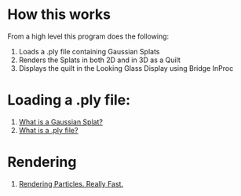 # How this works

From a high level this program does the following:

1. Loads a .ply file containing Gaussian Splats
2. Renders the Splats in both 2D and in 3D as a Quilt
3. Displays the quilt in the Looking Glass Display using Bridge InProc

# Loading a .ply file:
1. [What is a Gaussian Splat?](1_Loading/GaussianSplat.md)
2. [What is a .ply file?](1_Loading/PlyLoading.md)

# Rendering
1. [Rendering Particles. Really Fast.](2_Rendering/2DRendering.md)